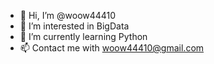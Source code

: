 - 👋 Hi, I’m @woow44410
- 👀 I’m interested in BigData
- 🌱 I’m currently learning Python
- 📫 Contact me with woow44410@gmail.com

<!---
woow44410/woow44410 is a ✨ special ✨ repository because its `README.md` (this file) appears on your GitHub profile.
You can click the Preview link to take a look at your changes.
--->
